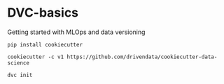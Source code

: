 # DVC-basics
Getting started with MLOps and data versioning


```
pip install cookiecutter
```
```
cookiecutter -c v1 https://github.com/drivendata/cookiecutter-data-science
```
```
dvc init
```